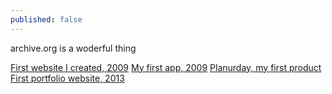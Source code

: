 ```yaml
---
published: false
---
```

archive.org is a woderful thing

[First website I created, 2009](https://web.archive.org/web/20091218112752/http://vdgames.110mb.com/)
[My first app, 2009](http://digitaldirectory.110mb.com/)
[Planurday, my first product](https://web.archive.org/web/20111130135150/http://www.planurday.com/)
[First portfolio website, 2013](https://web.archive.org/web/20130624231213/http://varun.im/)
